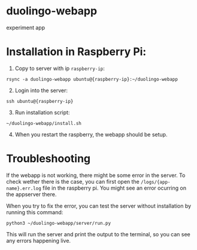 # duolingo-webapp

experiment app

# Installation in Raspberry Pi:

1. Copy to server with ip `raspberry-ip`:

```
rsync -a duolingo-webapp ubuntu@{raspberry-ip}:~/duolingo-webapp
```

2. Login into the server:

```
ssh ubuntu@{raspberry-ip}
```

3. Run installation script:

```
~/duolingo-webapp/install.sh
```

4. When you restart the raspberry, the webapp should be setup.

# Troubleshooting
If the webapp is not working, there might be some error in the server.
To check wether there is the case, you can first open the `/logs/{app-name}.err.log` file in the
raspberry pi.
You might see an error ocurring on the appserver there.

When you try to fix the error, you can test the server without installation by running this
command:
```
python3 ~/duolingo-webapp/server/run.py
```
This will run the server and print the output to the terminal, so you can see any errors happening
live.

